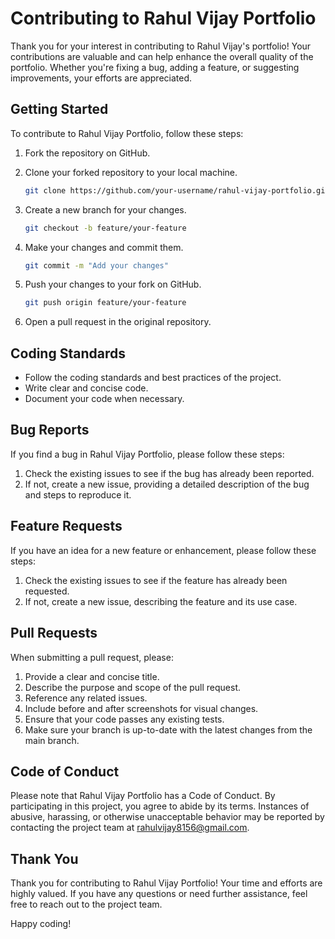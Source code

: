 # Contributing to Rahul Vijay Portfolio

Thank you for your interest in contributing to Rahul Vijay's portfolio! Your contributions are valuable and can help enhance the overall quality of the portfolio. Whether you're fixing a bug, adding a feature, or suggesting improvements, your efforts are appreciated.

## Getting Started

To contribute to Rahul Vijay Portfolio, follow these steps:

1. Fork the repository on GitHub.
2. Clone your forked repository to your local machine.

   ```bash
   git clone https://github.com/your-username/rahul-vijay-portfolio.git
   ```

3. Create a new branch for your changes.

   ```bash
   git checkout -b feature/your-feature
   ```

4. Make your changes and commit them.

   ```bash
   git commit -m "Add your changes"
   ```

5. Push your changes to your fork on GitHub.

   ```bash
   git push origin feature/your-feature
   ```

6. Open a pull request in the original repository.

## Coding Standards

- Follow the coding standards and best practices of the project.
- Write clear and concise code.
- Document your code when necessary.

## Bug Reports

If you find a bug in Rahul Vijay Portfolio, please follow these steps:

1. Check the existing issues to see if the bug has already been reported.
2. If not, create a new issue, providing a detailed description of the bug and steps to reproduce it.

## Feature Requests

If you have an idea for a new feature or enhancement, please follow these steps:

1. Check the existing issues to see if the feature has already been requested.
2. If not, create a new issue, describing the feature and its use case.

## Pull Requests

When submitting a pull request, please:

1. Provide a clear and concise title.
2. Describe the purpose and scope of the pull request.
3. Reference any related issues.
4. Include before and after screenshots for visual changes.
5. Ensure that your code passes any existing tests.
6. Make sure your branch is up-to-date with the latest changes from the main branch.

## Code of Conduct

Please note that Rahul Vijay Portfolio has a Code of Conduct. By participating in this project, you agree to abide by its terms. Instances of abusive, harassing, or otherwise unacceptable behavior may be reported by contacting the project team at rahulvijay8156@gmail.com.

## Thank You

Thank you for contributing to Rahul Vijay Portfolio! Your time and efforts are highly valued. If you have any questions or need further assistance, feel free to reach out to the project team.

Happy coding!
